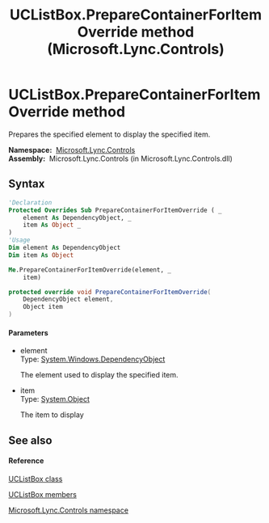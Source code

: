 ﻿---
title: UCListBox.PrepareContainerForItemOverride method  (Microsoft.Lync.Controls)
TOCTitle: 'PrepareContainerForItemOverride method '
ms:assetid: M:Microsoft.Lync.Controls.UCListBox.PrepareContainerForItemOverride(System.Windows.DependencyObject,System.Object)_DI_3_UC_OCS14MrefLyncWPF
ms:mtpsurl: https://msdn.microsoft.com/en-us/library/microsoft.lync.controls.uclistbox.preparecontainerforitemoverride(v=office.15)
ms:contentKeyID: 48594405
ms.date: 07/28/2014
mtps_version: v=office.15
f1_keywords:
- Microsoft.Lync.Controls.UCListBox.PrepareContainerForItemOverride
dev_langs:
- CSharp
- JScript
- VB
- other
---

# UCListBox.PrepareContainerForItemOverride method

Prepares the specified element to display the specified item.

**Namespace:**  [Microsoft.Lync.Controls](microsoft-lync-controls-namespace_1.md)  
**Assembly:**  Microsoft.Lync.Controls (in Microsoft.Lync.Controls.dll)

## Syntax

``` vb
'Declaration
Protected Overrides Sub PrepareContainerForItemOverride ( _
    element As DependencyObject, _
    item As Object _
)
'Usage
Dim element As DependencyObject
Dim item As Object

Me.PrepareContainerForItemOverride(element, _
    item)
```

``` csharp
protected override void PrepareContainerForItemOverride(
    DependencyObject element,
    Object item
)
```

#### Parameters

  - element  
    Type: [System.Windows.DependencyObject](http://msdn2.microsoft.com/en-us/library/ms589309)  
    
    The element used to display the specified item.

<!-- end list -->

  - item  
    Type: [System.Object](http://msdn2.microsoft.com/en-us/library/e5kfa45b)  
    
    The item to display

## See also

#### Reference

[UCListBox class](uclistbox-class-microsoft-lync-controls_1.md)

[UCListBox members](uclistbox-members-microsoft-lync-controls_1.md)

[Microsoft.Lync.Controls namespace](microsoft-lync-controls-namespace_1.md)

